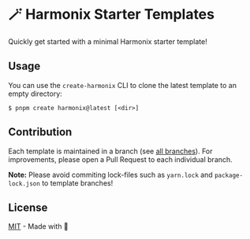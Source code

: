 # 🪄 Harmonix Starter Templates

Quickly get started with a minimal Harmonix starter template!

## Usage

You can use the `create-harmonix` CLI to clone the latest template to an empty directory:

```sh-session
$ pnpm create harmonix@latest [<dir>]
```

## Contribution

Each template is maintained in a branch (see [all branches](https://github.com/harmonix-js/starter/branches)).
For improvements, please open a Pull Request to each individual branch.

**Note:** Please avoid commiting lock-files such as `yarn.lock` and `package-lock.json` to template branches!

## License

[MIT](https://github.com/harmonix-js/.github/blob/main/LICENSE) - Made with 💜
